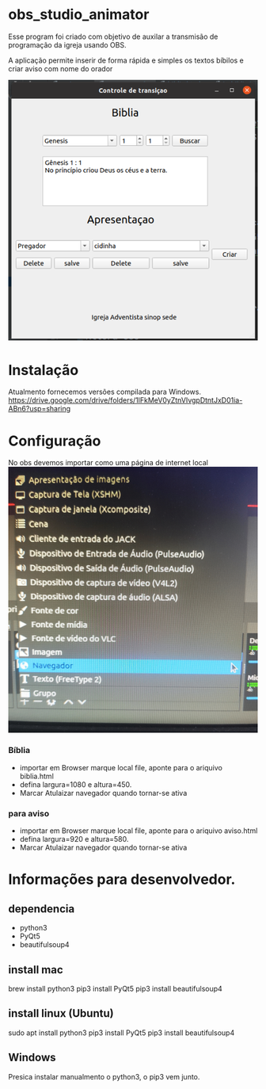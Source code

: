 # obs_studio_animator
Esse program foi criado com objetivo de auxilar a transmisão de
programação da igreja usando OBS.

A aplicação permite inserir de forma rápida e simples os textos bíbilos e criar aviso com nome do orador

![](./doc/obs_animator.png)

 # Instalação
Atualmento fornecemos versões compilada para Windows.
https://drive.google.com/drive/folders/1lFkMeV0yZtnVIvgpDtntJxD01ia-ABn6?usp=sharing
 

# Configuração
No obs devemos importar como uma página de internet local
![](./doc/import.png)

### Bíblia
* importar em Browser marque local file, aponte para o ariquivo biblia.html
* defina largura=1080 e altura=450. 
* Marcar Atulaizar navegador quando tornar-se ativa


### para aviso
* importar em Browser marque local file, aponte para o ariquivo aviso.html
* defina largura=920 e altura=580. 
* Marcar Atulaizar navegador quando tornar-se ativa


# Informações para desenvolvedor.

## dependencia 
* python3
* PyQt5
* beautifulsoup4

## install mac

brew install python3
pip3 install PyQt5
pip3 install beautifulsoup4


## install linux (Ubuntu)

sudo apt install python3
pip3 install PyQt5
pip3 install beautifulsoup4

## Windows
Presica instalar manualmento o python3, o pip3 vem junto.
